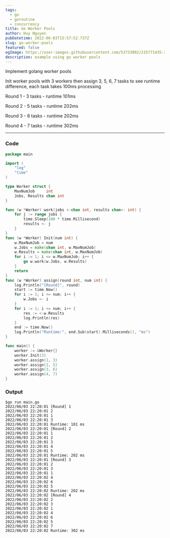 ```yaml
---
tags:
  - go
  - goroutine
  - concurrency
title: Go Worker Pools
author: Huy Nguyen
pubDatetime: 2022-06-03T15:57:52.737Z
slug: go-worker-pools
featured: false
ogImage: https://user-images.githubusercontent.com/53733092/215771435-25408246-2309-4f8b-a781-1f3d93bdf0ec.png
description: example using go worker pools
---
```


Implement golang worker pools

Init worker pools with 3 workers then assign 3, 5, 6, 7 tasks to see runtime difference, each task takes 100ms processing

Round 1 - 3 tasks - runtime 101ms

Round 2 - 5 tasks - runtime 202ms

Round 3 - 6 tasks - runtime 202ms

Round 4 - 7 tasks - runtime 302ms

---

### Code
```go
package main

import (
	"log"
	"time"
)

type Worker struct {
	MaxNumJob     int
	Jobs, Results chan int
}

func (w *Worker) work(jobs <-chan int, results chan<- int) {
	for j := range jobs {
		time.Sleep(100 * time.Millisecond)
		results <- j
	}
}
func (w *Worker) Init(num int) {
	w.MaxNumJob = num
	w.Jobs = make(chan int, w.MaxNumJob)
	w.Results = make(chan int, w.MaxNumJob)
	for i := 1; i <= w.MaxNumJob; i++ {
		go w.work(w.Jobs, w.Results)
	}
	return
}
func (w *Worker) assign(round int, num int) {
	log.Println("[Round]", round)
	start := time.Now()
	for i := 1; i <= num; i++ {
		w.Jobs <- i
	}
	for i := 1; i <= num; i++ {
		res := <-w.Results
		log.Println(res)
	}
	end := time.Now()
	log.Println("Runtime:", end.Sub(start).Milliseconds(), "ms")
}

func main() {
	worker := &Worker{}
	worker.Init(3)
	worker.assign(1, 3)
	worker.assign(2, 5)
	worker.assign(3, 6)
	worker.assign(4, 7)
}

```

### Output
```
$go run main.go
2022/06/03 22:20:01 [Round] 1
2022/06/03 22:20:01 2
2022/06/03 22:20:01 1
2022/06/03 22:20:01 3
2022/06/03 22:20:01 Runtime: 101 ms
2022/06/03 22:20:01 [Round] 2
2022/06/03 22:20:01 1
2022/06/03 22:20:01 2
2022/06/03 22:20:01 3
2022/06/03 22:20:01 4
2022/06/03 22:20:01 5
2022/06/03 22:20:01 Runtime: 202 ms
2022/06/03 22:20:01 [Round] 3
2022/06/03 22:20:01 2
2022/06/03 22:20:01 3
2022/06/03 22:20:01 1
2022/06/03 22:20:02 4
2022/06/03 22:20:02 6
2022/06/03 22:20:02 5
2022/06/03 22:20:02 Runtime: 202 ms
2022/06/03 22:20:02 [Round] 4
2022/06/03 22:20:02 2
2022/06/03 22:20:02 3
2022/06/03 22:20:02 1
2022/06/03 22:20:02 4
2022/06/03 22:20:02 6
2022/06/03 22:20:02 5
2022/06/03 22:20:02 7
2022/06/03 22:20:02 Runtime: 302 ms

```